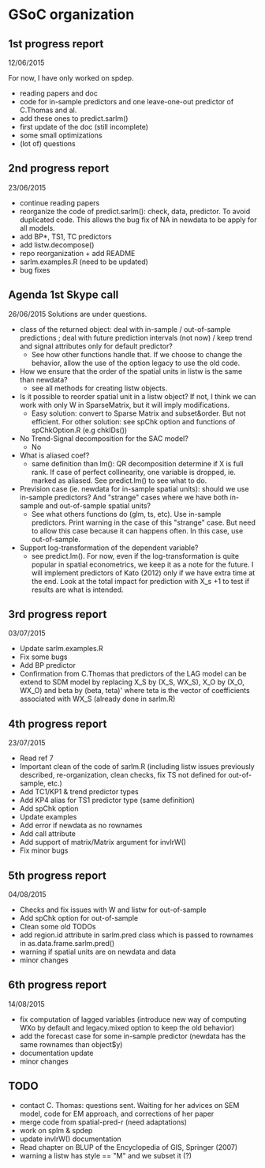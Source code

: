 # GSoC organization

## 1st progress report

12/06/2015

For now, I have only worked on spdep.
- reading papers and doc
- code for in-sample predictors and one leave-one-out predictor of C.Thomas and al.
- add these ones to predict.sarlm()
- first update of the doc (still incomplete)
- some small optimizations
- (lot of) questions

## 2nd progress report

23/06/2015

- continue reading papers
- reorganize the code of predict.sarlm(): check, data, predictor. To avoid duplicated code. This allows the bug fix of NA in newdata to be apply for all models.
- add BP*, TS1, TC predictors
- add listw.decompose()
- repo reorganization + add README
- sarlm.examples.R (need to be updated)
- bug fixes

## Agenda 1st Skype call

26/06/2015
Solutions are under questions.

* class of the returned object: deal with in-sample / out-of-sample predictions ; deal with future prediction intervals (not now) / keep trend and signal attributes only for default predictor? 
  + See how other functions handle that. If we choose to change the behavior, allow the use of the option legacy to use the old code. 
* How we ensure that the order of the spatial units in listw is the same than newdata?
  + see all methods for creating listw objects. 
* Is it possible to reorder spatial unit in a listw object? If not, I think we can work with only W in SparseMatrix, but it will imply modifications.
  + Easy solution: convert to Sparse Matrix and subset&order. But not efficient. For other solution: see spChk option and functions of spChkOption.R (e.g chkIDs())
* No Trend-Signal decomposition for the SAC model?
  + No
* What is aliased coef?
  + same definition than lm(): QR decomposition determine if X is full rank. If case of perfect collinearity, one variable is dropped, ie. marked as aliased. See predict.lm() to see what to do.
* Prevision case (ie. newdata for in-sample spatial units): should we use in-sample predictors? And "strange" cases where we have both in-sample and out-of-sample spatial units?
  + See what others functions do (glm, ts, etc). Use in-sample predictors. Print warning in the case of this "strange" case. But need to allow this case because it can happens often. In this case, use out-of-sample.
* Support log-transformation of the dependent variable?
  + see predict.lm(). For now, even if the log-transformation is quite popular in spatial econometrics, we keep it as a note for the future. I will implement predictors of Kato (2012) only if we have extra time at the end. Look at the total impact for prediction with X_s +1 to test if results are what is intended.

## 3rd progress report

03/07/2015

* Update sarlm.examples.R
* Fix some bugs
* Add BP predictor
* Confirmation from C.Thomas that predictors of the LAG model can be extend to SDM model by replacing X_S by (X_S, WX_S), X_O by (X_O, WX_O) and beta by (beta, teta)' where teta is the vector of coefficients associated with WX_S (already done in sarlm.R)

## 4th progress report

23/07/2015

* Read ref 7
* Important clean of the code of sarlm.R (including listw issues previously described, re-organization, clean checks, fix TS not defined for out-of-sample, etc.)
* Add TC1/KP1 & trend predictor types
* Add KP4 alias for TS1 predictor type (same definition)
* Add spChk option
* Update examples
* Add error if newdata as no rownames
* Add call attribute
* Add support of matrix/Matrix argument for invIrW()
* Fix minor bugs

## 5th progress report

04/08/2015

* Checks and fix issues with W and listw for out-of-sample
* Add spChk option for out-of-sample
* Clean some old TODOs
* add region.id attribute in sarlm.pred class which is passed to rownames in as.data.frame.sarlm.pred()
* warning if spatial units are on newdata and data
* minor changes

## 6th progress report

14/08/2015

* fix computation of lagged variables (introduce new way of computing WXo by default and legacy.mixed option to keep the old behavior)
* add the forecast case for some in-sample predictor (newdata has the same rownames than object$y)
* documentation update
* minor changes

## TODO

* contact C. Thomas: questions sent. Waiting for her advices on SEM model, code for EM approach, and corrections of her paper
* merge code from spatial-pred-r (need adaptations)
* work on splm & spdep
* update invIrW() documentation
* Read chapter on BLUP of the Encyclopedia of GIS, Springer (2007)
* warning a listw has style == "M" and we subset it (?)
